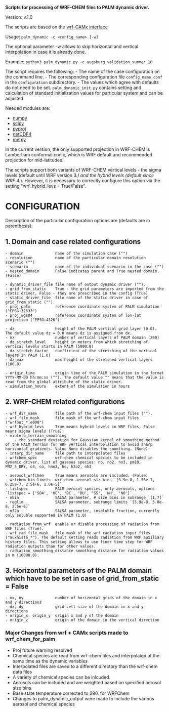 **Scripts for processing of WRF-CHEM files to PALM dynamic driver.**

Version: v.1.0

The scripts are based on the [wrf-CAMx interface](https://palm.muk.uni-hannover.de/trac/wiki/doc/app/iofiles/wrf_interface)

Usage: `palm_dynamic -c <config_name> [-w]`

The optional parameter -w allows to skip horizontal and vertical interpolation in case it is already done.

Example: `python3 palm_dynamic.py -c augsburg_validation_summer_10`

The script requires the following:
    - The name of the case configuration on the command line.
    - The corresponding configuration file `config_name.conf` in the `configuration` subdirectory. 
    - The values which agree with defaults do not need to be set. `palm_dynamic_init.py` contains setting and calculation of standard 
initialization values for particular system and can be adjusted.

Needed modules are:
- [numpy](https://pypi.org/project/numpy)
- [scipy](https://pypi.org/project/scipy)
- [pyproj](https://pypi.org/project/pyproj)
- [netCDF4](https://pypi.org/project/netCDF4)
- [metpy](https://unidata.github.io/MetPy)

In the current version, the only supported projection in WRF-CHEM is
Lambertiam conformal conic, which is WRF default and recommended projection for
mid-latitudes.

The scripts support both variants of WRF-CHEM vertical levels - the sigma levels
(default until WRF version 3.*) and the hybrid levels (default since WRF 4.*).
However, it is necessary to correctly configure this option via the setting
"wrf_hybrid_levs = True/False".

# CONFIGURATION
Description of the particular configuration options are (defaults are in parenthesis):
## 1. Domain and case related configurations
    - domain              name of the simulation case ("")
    - resolution          name of the particular domain resolution scenario ("")
    - scenario            name of the individual scenario in the case ("")
    - nested_domain       False indicates parent and True nested domain. (False)

    - dynamic_driver_file file name of output dynamic driver ("").
    - grid_from_static    True - the grid parameters are imported from the static driver, False - they are prescribed in the config (True)
    - static_driver_file  file name of the static driver in case of grid_from_static ("").
    - proj_palm           reference coordinate system of PALM simulation ("EPSG:32633")
    - proj_wgs84          reference coordinate system of lon-lat projection ("EPSG:4326")
    
    - dz                  height of the PALM vertical grid layer (0.0). The default value dz = 0.0 means dz is assigned from dx.
    - nz                  number of vertical layers of PALM domain (200)
    - dz_stretch_level    height in meters from which stretching of vertical levels starts in PALM (5000.0)
    - dz_stretch_factor   coefficient of the stretching of the vertical layers in PALM (1.0)
    - dz_max              max height of the stretched vertical layers (100.0)
    
    - origin_time         origin time of the PALM simulation in the format YYYY-MM-DD hh:mm:ss (""). The default value "" means that the value is read from the global attribute of the static driver.
    - simulation_hours    extent of the simulation in hours

## 2. WRF-CHEM related configurations
    - wrf_dir_name        file path of the wrf-chem input files (""). 
    - wrf_file_mask       file mask of the wrf-chem input files  ("wrfout_*.e000")
    - wrf_hybrid_levs     True means hybrid levels in WRF files, False means sigma levels (True).
    - vinterp_terrain_smoothing
        - the standard deviation for Gaussian kernel of smoothing method of the PALM terrain for WRF vertical interpolation to avoid sharp horizontal gradients. Value None disables the smoothing. (None)
    - interp_dir_name     file path to interpolated files
    - wrfchem_spec        wrf-chem chemical species to be included in dynamic driver, list of gaseous species: no, no2, no3, pm10, PM2_5_DRY, o3, co, hno3, ho, h2o2, nh3

    - aerosol_wrfchem     True means aerosols are included, (False)
    - wrfchem_bin_limits  wrf-chem aerosol siz bins `[3.9e-8, 1.56e-7, 6.25e-7, 2.5e-6, 1.0e-5]`
    - listspec            PALM aerosol species, only aerosols, options `listspec = ['SO4', 'OC', 'BC', 'DU', 'SS', 'NH', 'NO']`
    - nbin                SALSA parameter, # size bins in subrange `[1,7]`
    - reglim              SALSA parameter, subrange limits `[3.9e-8, 5.0e-8, 2.5e-6]`
    - nf2a                SALSA parameter, insoluble fraction, currently only soluble supported in PALM (1.0)
                 
    - radiation_from_wrf  enable or disable processing of radiation from WRF files (True).
    - wrf_rad_file_mask   file mask of the wrf radiation input files ("auxhist6_*"). The default setting reads radiation from WRF auxiliary history files. This setting allows to use finer time step for WRF radiation outputs than for other values.
    - radiation_smoothing_distance smoothing distance for radiation values in m (10000.0).

## 3. Horizontal parameters of the PALM domain which have to be set in case of grid_from_static = False
    - nx, ny              number of horizontal grids of the domain in x and y directions
    - dx, dy              grid cell size of the domain in x and y directions
    - origin_x, origin_y  origin x and y of the domain
    - origin_z            origin of the domain in the vertical direction

###  Major Changes from wrf + CAMx scripts made to wrf_chem_for_palm
- Proj future warning resolved
- Chemical species are read from wrf-chem files and interpolated at the same time as the dynamic variables
- Interpolated files are saved to a different directory than the wrf-chem data files
- A variety of chemical species can be inlcuded.
- Aerosols can be included and are weighted based on specified aerosol size bins
- Base state temperature corrected to 290. for WRFChem
- Changes to palm_dynamic_output were made to include the various aerosol and chemical species
